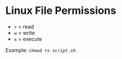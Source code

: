 # Linux File Permissions

- `r` = read
- `w` = write
- `x` = execute

Example: `chmod +x script.sh`
